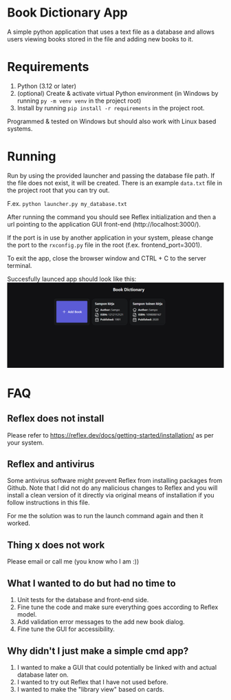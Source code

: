 # Book Dictionary App
A simple python application that uses a text file as a database and allows users viewing books stored in the file and adding new books to it.

# Requirements
1. Python (3.12 or later)
2. (optional) Create & activate virtual Python environment (in Windows by running `py -m venv venv` in the project root)
3. Install by running `pip install -r requirements` in the project root.

Programmed & tested on Windows but should also work with Linux based systems.


# Running
Run by using the provided launcher and passing the database file path. If the file does not exist, it will be created. There is an example `data.txt` file in the project root that you can try out.

F.ex. `python launcher.py my_database.txt`

After running the command you should see Reflex initialization and then a url pointing to the application GUI front-end (http://localhost:3000/).

If the port is in use by another application in your system, please change the port to the `rxconfig.py` file in the root (f.ex. frontend_port=3001).

To exit the app, close the browser window and CTRL + C to the server terminal.

Succesfully launced app should look like this:
![A screenshot of the application GUI](example.png)

# FAQ

## Reflex does not install
Please refer to https://reflex.dev/docs/getting-started/installation/ as per your system.

## Reflex and antivirus
Some antivirus software might prevent Reflex from installing packages from Github. Note that I did not do any malicious changes to Reflex and
you will install a clean version of it directly via original means of installation if you follow instructions in this file.

For me the solution was to run the launch command again and then it worked.

## Thing x does not work
Please email or call me (you know who I am :))

## What I wanted to do but had no time to
1. Unit tests for the database and front-end side.
2. Fine tune the code and make sure everything goes according to Reflex model.
3. Add validation error messages to the add new book dialog.
4. Fine tune the GUI for accessibility.

## Why didn't I just make a simple cmd app?
1. I wanted to make a GUI that could potentially be linked with and actual database later on.
2. I wanted to try out Reflex that I have not used before.
3. I wanted to make the "library view" based on cards.

